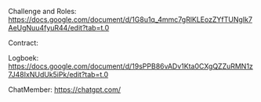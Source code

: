 Challenge and Roles: 
https://docs.google.com/document/d/1G8u1q_4mmc7gRlKLEozZYfTUNgIk7AeUgNuu4fyuR44/edit?tab=t.0

Contract: 

Logboek: https://docs.google.com/document/d/19sPPB86vADv1Kta0CXgQZZuRMN1z7J48IxNUdUk5iPk/edit?tab=t.0


ChatMember: https://chatgpt.com/
